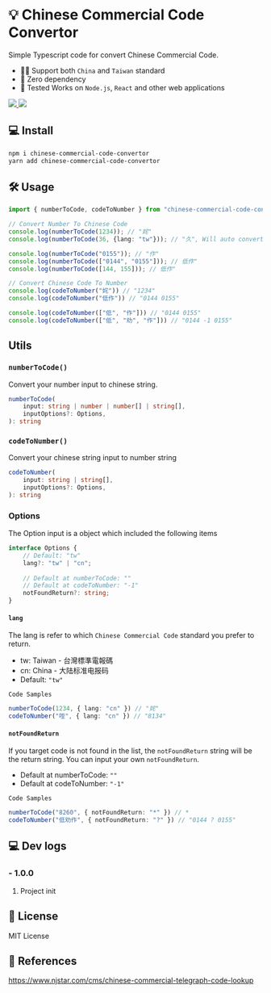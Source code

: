 # 💡 Chinese Commercial Code Convertor

Simple Typescript code for convert Chinese Commercial Code.

- 💪🏼 Support both `China` and `Taiwan` standard
- 💼 Zero dependency
- 👔 Tested Works on `Node.js`, `React` and other web applications

<a href="https://www.npmjs.com/package/chinese-commercial-code-convertor"> <img src="https://img.shields.io/npm/v/chinese-commercial-code-convertor" /> </a>
<a href="https://github.com/r48n34/chinese-commercial-code-convertor"><img src="https://img.shields.io/github/actions/workflow/status/r48n34/chinese-commercial-code-convertor/test.yml" /></a>

## 💻 Install 
```bash
npm i chinese-commercial-code-convertor
yarn add chinese-commercial-code-convertor
```

## 🛠️ Usage
```ts
import { numberToCode, codeToNumber } from "chinese-commercial-code-convertor"

// Convert Number To Chinese Code
console.log(numberToCode(1234)); // "姹"
console.log(numberToCode(36, {lang: "tw"})); // "久", Will auto convert 36 to 0036

console.log(numberToCode("0155")); // "作"
console.log(numberToCode(["0144", "0155"])); // 低作"
console.log(numberToCode([144, 155])); // 低作"

// Convert Chinese Code To Number
console.log(codeToNumber("姹")) // "1234"
console.log(codeToNumber("低作")) // "0144 0155"

console.log(codeToNumber(["低", "作"])) // "0144 0155"
console.log(codeToNumber(["低", "劝", "作"])) // "0144 -1 0155"
```

## Utils

### `numberToCode()`
Convert your number input to chinese string.
```ts
numberToCode(
    input: string | number | number[] | string[],
    inputOptions?: Options,
): string 
```

### `codeToNumber()`
Convert your chinese string input to number string
```ts
codeToNumber(
    input: string | string[],
    inputOptions?: Options,
): string
```

### Options
The Option input is a object which included the following items
```ts
interface Options {
    // Default: "tw"
    lang?: "tw" | "cn";
    
    // Default at numberToCode: ""
    // Default at codeToNumber: "-1"
    notFoundReturn?: string; 
}
```

#### `lang`
The lang is refer to which `Chinese Commercial Code` standard you prefer to return.

- tw: Taiwan - 台灣標準電報碼
- cn: China - 大陆标准电报码
- Default: `"tw"`

`Code Samples`
```ts
numberToCode(1234, { lang: "cn" }) // "姹"
codeToNumber("咥", { lang: "cn" }) // "8134"
```

#### `notFoundReturn`
If you target code is not found in the list, the `notFoundReturn` string will be the return string. You can input your own `notFoundReturn`.

- Default at numberToCode: `""`
- Default at codeToNumber: `"-1"`

`Code Samples`
```ts
numberToCode("8260", { notFoundReturn: "*" }) // *
codeToNumber("低劝作", { notFoundReturn: "?" }) // "0144 ? 0155"
```

## 💻 Dev logs

### - 1.0.0
1. Project init

## 🔐 License
MIT License

## 📜 References
https://www.njstar.com/cms/chinese-commercial-telegraph-code-lookup
